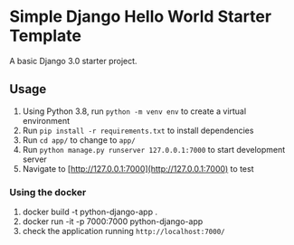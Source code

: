 # Simple Django Hello World Starter Template

A basic Django 3.0 starter project.


## Usage

 1. Using Python 3.8, run `python -m venv env` to create a virtual environment
 2. Run `pip install -r requirements.txt` to install dependencies
 3. Run `cd app/` to change to `app/`
 3. Run `python manage.py runserver 127.0.0.1:7000` to start development server
 4. Navigate to [http://127.0.0.1:7000](http://127.0.0.1:7000) to test
 
### Using the docker

1. docker build -t python-django-app .
2. docker run -it -p 7000:7000 python-django-app
3. check the application running `http://localhost:7000/`
